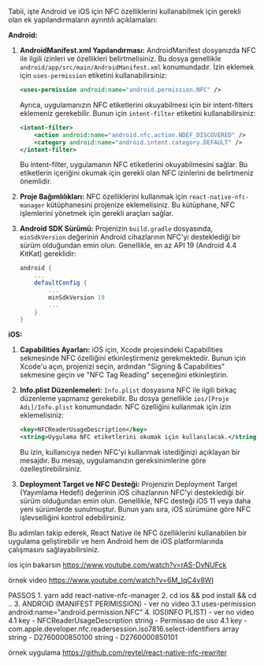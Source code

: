 Tabii, işte Android ve iOS için NFC özelliklerini kullanabilmek için gerekli olan ek yapılandırmaların ayrıntılı açıklamaları:

**Android:**

1. **AndroidManifest.xml Yapılandırması:**
   AndroidManifest dosyanızda NFC ile ilgili izinleri ve özellikleri belirtmelisiniz. Bu dosya genellikle `android/app/src/main/AndroidManifest.xml` konumundadır. İzin eklemek için `uses-permission` etiketini kullanabilirsiniz:

   ```xml
   <uses-permission android:name="android.permission.NFC" />
   ```

   Ayrıca, uygulamanızın NFC etiketlerini okuyabilmesi için bir intent-filters eklemeniz gerekebilir. Bunun için `intent-filter` etiketini kullanabilirsiniz:

   ```xml
   <intent-filter>
       <action android:name="android.nfc.action.NDEF_DISCOVERED" />
       <category android:name="android.intent.category.DEFAULT" />
   </intent-filter>
   ```

   Bu intent-filter, uygulamanın NFC etiketlerini okuyabilmesini sağlar. Bu etiketlerin içeriğini okumak için gerekli olan NFC izinlerini de belirtmeniz önemlidir.

2. **Proje Bağımlılıkları:**
   NFC özelliklerini kullanmak için `react-native-nfc-manager` kütüphanesini projenize eklemelisiniz. Bu kütüphane, NFC işlemlerini yönetmek için gerekli araçları sağlar.

3. **Android SDK Sürümü:**
   Projenizin `build.gradle` dosyasında, `minSdkVersion` değerinin Android cihazlarının NFC'yi desteklediği bir sürüm olduğundan emin olun. Genellikle, en az API 19 (Android 4.4 KitKat) gereklidir:

   ```gradle
   android {
       ...
       defaultConfig {
           ...
           minSdkVersion 19
           ...
       }
   }
   ```

**iOS:**

1. **Capabilities Ayarları:**
   iOS için, Xcode projesindeki Capabilities sekmesinde NFC özelliğini etkinleştirmeniz gerekmektedir. Bunun için Xcode'u açın, projenizi seçin, ardından "Signing & Capabilities" sekmesine geçin ve "NFC Tag Reading" seçeneğini etkinleştirin.

2. **Info.plist Düzenlemeleri:**
   `Info.plist` dosyasına NFC ile ilgili birkaç düzenleme yapmanız gerekebilir. Bu dosya genellikle `ios/[Proje Adı]/Info.plist` konumundadır. NFC özelliğini kullanmak için izin eklemelisiniz:

   ```xml
   <key>NFCReaderUsageDescription</key>
   <string>Uygulama NFC etiketlerini okumak için kullanılacak.</string>
   ```

   Bu izin, kullanıcıya neden NFC'yi kullanmak istediğinizi açıklayan bir mesajdır. Bu mesajı, uygulamanızın gereksinimlerine göre özelleştirebilirsiniz.

3. **Deployment Target ve NFC Desteği:**
   Projenizin Deployment Target (Yayımlama Hedefi) değerinin iOS cihazlarının NFC'yi desteklediği bir sürüm olduğundan emin olun. Genellikle, NFC desteği iOS 11 veya daha yeni sürümlerde sunulmuştur. Bunun yanı sıra, iOS sürümüne göre NFC işlevselliğini kontrol edebilirsiniz.

Bu adımları takip ederek, React Native ile NFC özelliklerini kullanabilen bir uygulama geliştirebilir ve hem Android hem de iOS platformlarında çalışmasını sağlayabilirsiniz.



ios için bakarsın
https://www.youtube.com/watch?v=rAS-DvNUFck



örnek video
https://www.youtube.com/watch?v=6M_IqC4v8WI


PASSOS 1. yarn add react-native-nfc-manager 2. cd ios && pod install && cd .. 3. ANDROID (MANIFEST PERIMISSION) - ver no video 3.1 uses-permission android:name="android.permission.NFC" 4. IOS(INFO PLIST) - ver no video 4.1 key - NFCReaderUsageDescription string - Permissao de uso 4.1 key - com.apple.developer.nfc.readersession.iso7816.select-identifiers array string - D2760000850100 string - D2760000850101


örnek uygulama
https://github.com/revtel/react-native-nfc-rewriter



